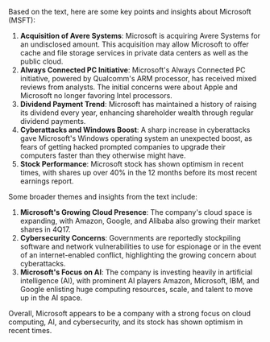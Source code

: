 Based on the text, here are some key points and insights about Microsoft (MSFT):

1. **Acquisition of Avere Systems**: Microsoft is acquiring Avere Systems for an undisclosed amount. This acquisition may allow Microsoft to offer cache and file storage services in private data centers as well as the public cloud.
2. **Always Connected PC Initiative**: Microsoft's Always Connected PC initiative, powered by Qualcomm's ARM processor, has received mixed reviews from analysts. The initial concerns were about Apple and Microsoft no longer favoring Intel processors.
3. **Dividend Payment Trend**: Microsoft has maintained a history of raising its dividend every year, enhancing shareholder wealth through regular dividend payments.
4. **Cyberattacks and Windows Boost**: A sharp increase in cyberattacks gave Microsoft's Windows operating system an unexpected boost, as fears of getting hacked prompted companies to upgrade their computers faster than they otherwise might have.
5. **Stock Performance**: Microsoft stock has shown optimism in recent times, with shares up over 40% in the 12 months before its most recent earnings report.

Some broader themes and insights from the text include:

1. **Microsoft's Growing Cloud Presence**: The company's cloud space is expanding, with Amazon, Google, and Alibaba also growing their market shares in 4Q17.
2. **Cybersecurity Concerns**: Governments are reportedly stockpiling software and network vulnerabilities to use for espionage or in the event of an internet-enabled conflict, highlighting the growing concern about cyberattacks.
3. **Microsoft's Focus on AI**: The company is investing heavily in artificial intelligence (AI), with prominent AI players Amazon, Microsoft, IBM, and Google enlisting huge computing resources, scale, and talent to move up in the AI space.

Overall, Microsoft appears to be a company with a strong focus on cloud computing, AI, and cybersecurity, and its stock has shown optimism in recent times.